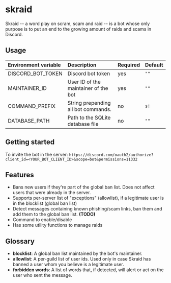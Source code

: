 # skraid
Skraid -- a word play on scram, scam and raid -- is a bot whose only purpose is to put an end to the growing amount of
raids and scams in Discord.


## Usage
| Environment variable | Description                           | Required | Default |
|:-------------------- |:------------------------------------- |:-------- |:------- |
| DISCORD_BOT_TOKEN    | Discord bot token                     | yes      | `""`    |
| MAINTAINER_ID        | User ID of the maintainer of the bot  | yes      | `""`    |
| COMMAND_PREFIX       | String prepending all bot commands.   | no       | `s!`    |
| DATABASE_PATH        | Path to the SQLite database file      | no       | `""`    |


## Getting started
To invite the bot in the server: `https://discord.com/oauth2/authorize?client_id=<YOUR_BOT_CLIENT_ID>&scope=bot&permissions=11332`


## Features
- Bans new users if they're part of the global ban list. Does not affect users that were already in the server.
- Supports per-server list of "exceptions" (allowlist), if a legitimate user is in the blocklist (global ban list)
- Detect messages containing known phishing/scam links, ban them and add them to the global ban list. **(TODO)**
- Command to enable/disable
- Has some utility functions to manage raids


## Glossary
- **blocklist**: A global ban list maintained by the bot's maintainer.
- **allowlist**: A per-guild list of user ids. Used only in case Skraid has banned a user whom you believe is a legitimate user. 
- **forbidden words**: A list of words that, if detected, will alert or act on the user who sent the message.